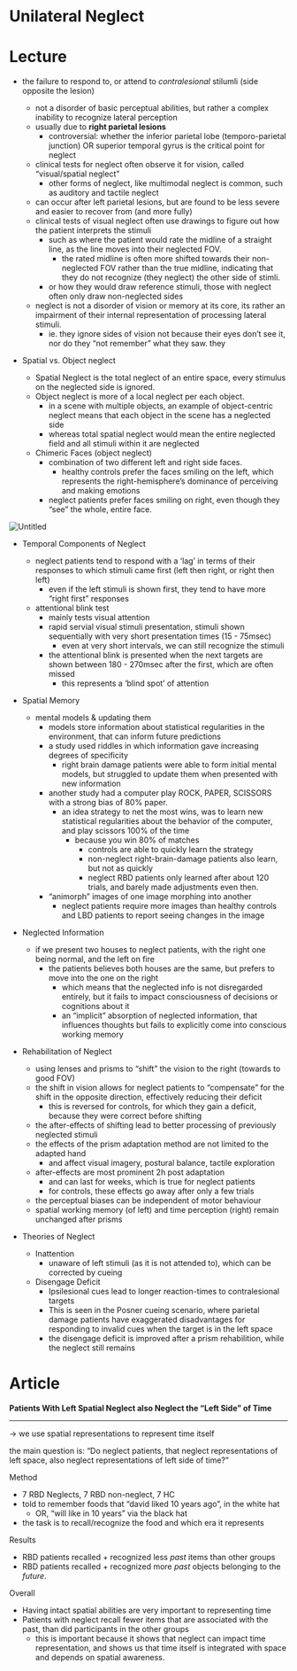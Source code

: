 # Unilateral Neglect

# Lecture

- the failure to respond to, or attend to *contralesional* stilumli (side opposite the lesion)
    - not a disorder of basic perceptual abilities, but rather a complex inability to recognize lateral perception
    - usually due to **right parietal lesions**
        - controversial: whether the inferior parietal lobe (temporo-parietal junction) OR superior temporal gyrus is the critical point for neglect
    - clinical tests for neglect often observe it for vision, called “visual/spatial neglect”
        - other forms of neglect, like multimodal neglect is common, such as auditory and tactile neglect
    - can occur after left parietal lesions, but are found to be less severe and easier to recover from (and more fully)
    - clinical tests of visual neglect often use drawings to figure out how the patient interprets the stimuli
        - such as where the patient would rate the midline of a straight line, as the line moves into their neglected FOV.
            - the rated midline is often more shifted towards their non-neglected FOV rather than the true midline, indicating that they do not recognize (they neglect) the other side of stimli.
        - or how they would draw reference stimuli, those with neglect often only draw non-neglected sides
    - neglect is not a disorder of vision or memory at its core, its rather an impairment of their internal representation of processing lateral stimuli.
        - ie. they ignore sides of vision not because their eyes don’t see it, nor do they “not remember” what they saw. they

- Spatial vs. Object neglect
    - Spatial Neglect is the total neglect of an entire space, every stimulus on the neglected side is ignored.
    - Object neglect is more of a local neglect per each object.
        - in a scene with multiple objects, an example of object-centric neglect means that each object in the scene has a neglected side
        - whereas total spatial neglect would mean the entire neglected field and all stimuli within it are neglected
    - Chimeric Faces (object neglect)
        - combination of two different left and right side faces.
            - healthy controls prefer the faces smiling on the left, which represents the right-hemisphere’s dominance of perceiving and making emotions
        - neglect patients prefer faces smiling on right, even though they “see” the whole, entire face.

![Untitled](repo/wlu/psychology/neuropsychology/PS365/PS365%20-%20Neuropsychology%20fddaf3f488c24206b552caf5d20511b7/Unilateral%20Neglect%202f4abfdca81442b585fbaa0b2ce4f54f/Untitled.png)

- Temporal Components of Neglect
    - neglect patients tend to respond with a ‘lag’ in terms of their responses to which stimuli came first (left then right, or right then left)
        - even if the left stimuli is shown first, they tend to have more “right first” responses
    - attentional blink test
        - mainly tests visual attention
        - rapid servial visual stimuli presentation, stimuli shown sequentially with very short presentation times (15 - 75msec)
            - even at very short intervals, we can still recognize the stimuli
        - the attentional blink is presented when the next targets are shown between 180 - 270msec after the first, which are often missed
            - this represents a ‘blind spot’ of attention

- Spatial Memory
    - mental models & updating them
        - models store information about statistical regularities in the environment, that can inform future predictions
        - a study used riddles in which information gave increasing degrees of specificity
            - right brain damage patients were able to form initial mental models, but struggled to update them when presented with new information
        - another study had a computer play ROCK, PAPER, SCISSORS with a strong bias of 80% paper.
            - an idea strategy to net the most wins, was to learn new statistical regularities about the behavior of the computer, and play scissors 100% of the time
                - because you win 80% of matches
                    - controls are able to quickly learn the strategy
                    - non-neglect right-brain-damage patients also learn, but not as quickly
                    - neglect RBD patients only learned after about 120 trials, and barely made adjustments even then.
        - “animorph” images of one image morphing into another
            - neglect patients require more images than healthy controls and LBD patients to report seeing changes in the image

- Neglected Information
    - if we present two houses to neglect patients, with the right one being normal, and the left on fire
        - the patients believes both houses are the same, but prefers to move into the one on the right
            - which means that the neglected info is not disregarded entirely, but it fails to impact consciousness of decisions or cognitions about it
            - an “implicit” absorption of neglected information, that influences thoughts but fails to explicitly come into conscious working memory

- Rehabilitation of Neglect
    - using lenses and prisms to “shift” the vision to the right (towards to good FOV)
    - the shift in vision allows for neglect patients to “compensate” for the shift in the opposite direction, effectively reducing their deficit
        - this is reversed for controls, for which they gain a deficit, because they were correct before shifting
    - the after-effects of shifting lead to better processing of previously neglected stimuli
    - the effects of the prism adaptation method are not limited to the adapted hand
        - and affect visual imagery, postural balance, tactile exploration
    - after-effects are most prominent 2h post adaptation
        - and can last for weeks, which is true for neglect patients
        - for controls, these effects go away after only a few trials
    - the perceptual biases can be independent of motor behaviour
    - spatial working memory (of left) and time perception (right) remain unchanged after prisms

- Theories of Neglect
    - Inattention
        - unaware of left stimuli (as it is not attended to), which can be corrected by cueing
    - Disengage Deficit
        - Ipsilesional cues lead to longer reaction-times to contralesional targets
        - This is seen in the Posner cueing scenario, where parietal damage patients have exaggerated disadvantages for responding to invalid cues when the target is in the left space
        - the disengage deficit is improved after a prism rehabilition, while the neglect still remains
    

# Article

**Patients With Left Spatial Neglect also Neglect the “Left Side” of Time**

---

→ we use spatial representations to represent time itself

the main question is: “Do neglect patients, that neglect representations of left space, also neglect representations of left side of time?”

Method

- 7 RBD Neglects, 7 RBD non-neglect, 7 HC
- told to remember foods that “david liked 10 years ago”, in the white hat
    - OR, “will like in 10 years” via the black hat
- the task is to recall/recognize the food and which era it represents

Results

- RBD patients recalled + recognized less *past* items than other groups
- RBD patients recalled + recognized more *past* objects belonging to the *future*.

Overall

- Having intact spatial abilities are very important to representing time
- Patients with neglect recall fewer items that are associated with the past, than did participants in the other groups
    - this is important because it shows that neglect can impact time representation, and shows us that time itself is integrated with space and depends on spatial awareness.